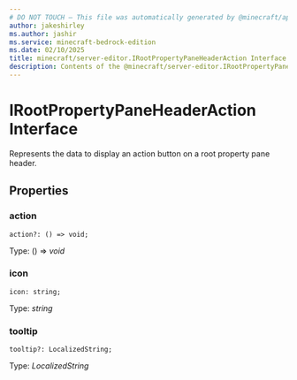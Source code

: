 ```yaml
---
# DO NOT TOUCH — This file was automatically generated by @minecraft/api-docs-generator, to report problems file an issue at https://github.com/Mojang/minecraft-scripting-libraries
author: jakeshirley
ms.author: jashir
ms.service: minecraft-bedrock-edition
ms.date: 02/10/2025
title: minecraft/server-editor.IRootPropertyPaneHeaderAction Interface
description: Contents of the @minecraft/server-editor.IRootPropertyPaneHeaderAction class.
---
```

# IRootPropertyPaneHeaderAction Interface

Represents the data to display an action button on a root property pane header.

## Properties

### **action**
`action?: () => void;`

Type: () => *void*

### **icon**
`icon: string;`

Type: *string*

### **tooltip**
`tooltip?: LocalizedString;`

Type: *LocalizedString*
